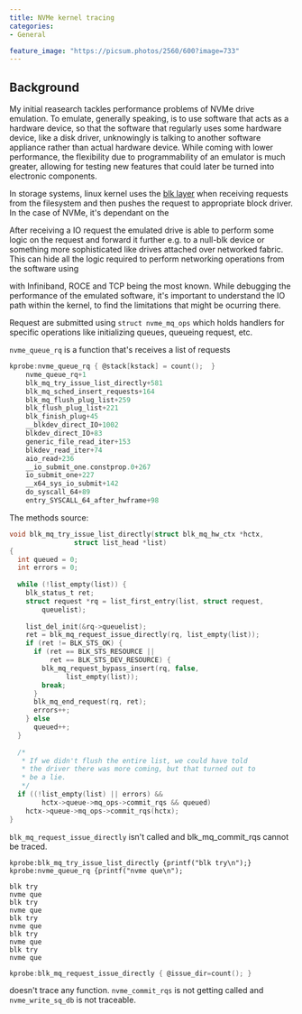 ```yaml
---
title: NVMe kernel tracing
categories:
- General

feature_image: "https://picsum.photos/2560/600?image=733"
---
```


## Background
My initial reasearch tackles performance problems of NVMe drive emulation. To emulate, generally speaking, is to use software that acts as a hardware device, so that the software that regularly uses some hardware device, like a disk driver, unknowingly is talking to another software appliance rather than actual hardware device. While coming with lower performance, the flexibility due to programmability of an emulator is much greater, allowing for testing new features that could later be turned into electronic components.

In storage systems, linux kernel uses the [blk layer](https://linux-kernel-labs.github.io/refs/heads/master/labs/block_device_drivers.html) when receiving requests from the filesystem and then pushes the request to appropriate block driver. In the case of NVMe, it's dependant on the 

After receiving a IO request the emulated drive is able to perform some logic on the request and forward it further e.g. to a null-blk device or something more sophisticated like drives attached over networked fabric. This can hide all the logic required to perform networking operations from the software using 

with Infiniband, ROCE and TCP being the most known. While debugging the performance of the emulated software, it's important to understand the IO path within the kernel, to find the limitations that might be ocurring there.

Request are submitted using `struct nvme_mq_ops` which holds handlers for specific operations like initializing queues, queueing request, etc.

`nvme_queue_rq` is a function that's  receives a list of requests

```c
kprobe:nvme_queue_rq { @stack[kstack] = count();  }
    nvme_queue_rq+1
    blk_mq_try_issue_list_directly+581
    blk_mq_sched_insert_requests+164
    blk_mq_flush_plug_list+259
    blk_flush_plug_list+221
    blk_finish_plug+45
    __blkdev_direct_IO+1002
    blkdev_direct_IO+83
    generic_file_read_iter+153
    blkdev_read_iter+74
    aio_read+236
    __io_submit_one.constprop.0+267
    io_submit_one+227
    __x64_sys_io_submit+142
    do_syscall_64+89
    entry_SYSCALL_64_after_hwframe+98

```

The methods source:

```c
void blk_mq_try_issue_list_directly(struct blk_mq_hw_ctx *hctx,
                struct list_head *list)
{
  int queued = 0;
  int errors = 0;
 
  while (!list_empty(list)) {
    blk_status_t ret;
    struct request *rq = list_first_entry(list, struct request,
        queuelist);
 
    list_del_init(&rq->queuelist);
    ret = blk_mq_request_issue_directly(rq, list_empty(list));
    if (ret != BLK_STS_OK) {
      if (ret == BLK_STS_RESOURCE ||
          ret == BLK_STS_DEV_RESOURCE) {
        blk_mq_request_bypass_insert(rq, false,
              list_empty(list));
        break;
      }
      blk_mq_end_request(rq, ret);
      errors++;
    } else
      queued++;
  }
 
  /*
   * If we didn't flush the entire list, we could have told
   * the driver there was more coming, but that turned out to
   * be a lie.
   */
  if ((!list_empty(list) || errors) &&
        hctx->queue->mq_ops->commit_rqs && queued)
    hctx->queue->mq_ops->commit_rqs(hctx);
}

```

`blk_mq_request_issue_directly` isn't called and blk_mq_commit_rqs cannot be traced.

>
    kprobe:blk_mq_try_issue_list_directly {printf("blk try\n");}
    kprobe:nvme_queue_rq {printf("nvme que\n");

    blk try
    nvme que
    blk try
    nvme que
    blk try
    nvme que
    blk try
    nvme que
    blk try
    nvme que

```c
kprobe:blk_mq_request_issue_directly { @issue_dir=count(); }
``` 
doesn't trace any function.
`nvme_commit_rqs` is not getting called and `nvme_write_sq_db` is not traceable.
